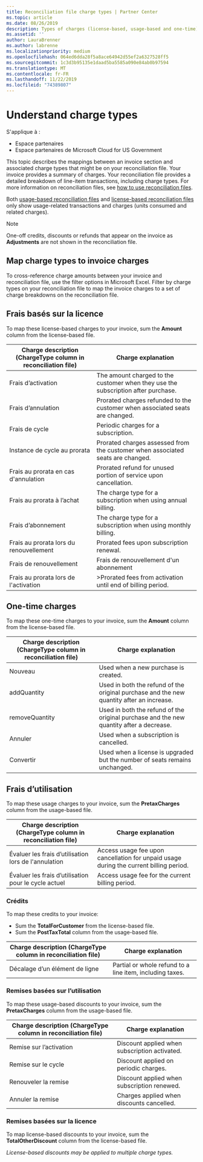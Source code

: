 ```yaml
---
title: Reconciliation file charge types | Partner Center
ms.topic: article
ms.date: 08/26/2019
description: Types of charges (license-based, usage-based and one-time), credits and discounts on Partner Center reconciliation files.
ms.assetid: ''
author: LauraBrenner
ms.author: labrenne
ms.localizationpriority: medium
ms.openlocfilehash: 064ed6dda28f5a8ace64942d55ef2a6327528ff5
ms.sourcegitcommit: 1c3d3b95135e1daad5ba5585a090e84ab0b97594
ms.translationtype: MT
ms.contentlocale: fr-FR
ms.lasthandoff: 11/22/2019
ms.locfileid: "74389807"
---
```

# <a name="understand-charge-types"></a>Understand charge types

S'applique à :

- Espace partenaires
- Espace partenaires de Microsoft Cloud for US Government

This topic describes the mappings between an invoice section and associated charge types that might be on your reconciliation file. Your invoice provides a summary of charges. Your reconciliation file provides a detailed breakdown of line-item transactions, including charge types. For more information on reconciliation files, see [how to use reconciliation files](use-the-reconciliation-files.md).

Both [usage-based reconciliation files](usage-based-recon-files.md) and [license-based reconciliation files](license-based-recon-files.md) only show usage-related transactions and charges (units consumed and related charges).

> [!NOTE]
> One-off credits, discounts or refunds that appear on the invoice as **Adjustments** are not shown in the reconciliation file.

## <a name="map-charge-types-to-invoice-charges"></a>Map charge types to invoice charges

To cross-reference charge amounts between your invoice and reconciliation file, use the filter options in Microsoft Excel. Filter by charge types on your reconciliation file to map the invoice charges to a set of charge breakdowns on the reconciliation file.

## <a name="license-based-charges"></a>Frais basés sur la licence

To map these license-based charges to your invoice, sum the **Amount** column from the license-based file.

| Charge description (ChargeType column in reconciliation file) | Charge explanation |
| ------------------------------------------------------------- | ------------------ |
| Frais d’activation | The amount charged to the customer when they use the subscription after purchase. |
| Frais d’annulation | Prorated charges refunded to the customer when associated seats are changed. |
| Frais de cycle | Periodic charges for a subscription. |
| Instance de cycle au prorata | Prorated charges assessed from the customer when associated seats are changed. |
| Frais au prorata en cas d'annulation | Prorated refund for unused portion of service upon cancellation. |
| Frais au prorata à l’achat | The charge type for a subscription when using annual billing. |
| Frais d’abonnement | The charge type for a subscription when using monthly billing. |
| Frais au prorata lors du renouvellement | Prorated fees upon subscription renewal. |
| Frais de renouvellement | Frais de renouvellement d'un abonnement |
| Frais au prorata lors de l'activation | >Prorated fees from activation until end of billing period. |

## <a name="one-time-charges"></a>One-time charges

To map these one-time charges to your invoice, sum the **Amount** column from the license-based file.

| Charge description (ChargeType column in reconciliation file) | Charge explanation |
| ------------------------------------------------------------- | ------------------ |
| Nouveau | Used when a new purchase is created. |
| addQuantity | Used in both the refund of the original purchase and the new quantity after an increase. |
| removeQuantity | Used in both the refund of the original purchase and the new quantity after a decrease. |
| Annuler | Used when a subscription is cancelled. |
| Convertir | Used when a license is upgraded but the number of seats remains unchanged. |

## <a name="usage-charges"></a>Frais d’utilisation

To map these usage charges to your invoice, sum the **PretaxCharges** column from the usage-based file.

| Charge description (ChargeType column in reconciliation file) | Charge explanation |
| ------------------------------------------------------------- | ------------------ |
| Évaluer les frais d’utilisation lors de l'annulation | Access usage fee upon cancellation for unpaid usage during the current billing period. |
| Évaluer les frais d’utilisation pour le cycle actuel | Access usage fee for the current billing period. |

### <a name="credits"></a>Crédits

To map these credits to your invoice:

- Sum the **TotalForCustomer** from the license-based file.
- Sum the **PostTaxTotal** column from the usage-based file.

| Charge description (ChargeType column in reconciliation file) | Charge explanation |
| ------------------------------------------------------------- | ------------------ |
| Décalage d’un élément de ligne | Partial or whole refund to a line item, including taxes. |

### <a name="usage-based-discounts"></a>Remises basées sur l’utilisation

To map these usage-based discounts to your invoice, sum the **PretaxCharges** column from the usage-based file.

| Charge description (ChargeType column in reconciliation file) | Charge explanation |
| ------------------------------------------------------------- | ------------------ |
| Remise sur l’activation | Discount applied when subscription activated. |
| Remise sur le cycle | Discount applied on periodic charges. |
| Renouveler la remise | Discount applied when subscription renewed. |
| Annuler la remise | Charges applied when discounts cancelled. |

### <a name="license-based-discounts"></a>Remises basées sur la licence

To map license-based discounts to your invoice, sum the **TotalOtherDiscount** column from the license-based file.

*License-based discounts may be applied to multiple charge types.*
